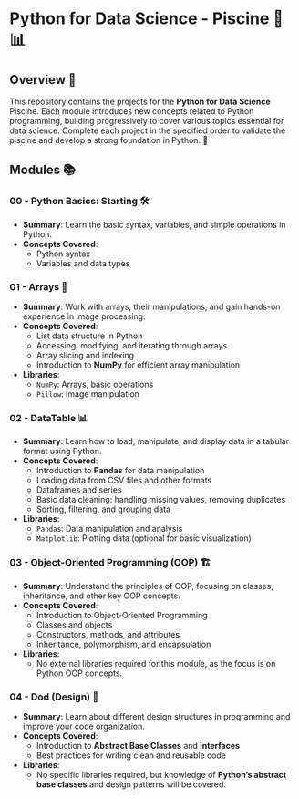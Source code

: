 # Python for Data Science - Piscine 🐍📊

## Overview 🌟

This repository contains the projects for the **Python for Data Science** Piscine. Each module introduces new concepts related to Python programming, building progressively to cover various topics essential for data science. Complete each project in the specified order to validate the piscine and develop a strong foundation in Python. 🚀

## Modules 📚

### 00 - Python Basics: Starting 🛠️
- **Summary**: Learn the basic syntax, variables, and simple operations in Python.
- **Concepts Covered**:
  - Python syntax
  - Variables and data types

### 01 - Arrays 📐
- **Summary**: Work with arrays, their manipulations, and gain hands-on experience in image processing.
- **Concepts Covered**:
  - List data structure in Python
  - Accessing, modifying, and iterating through arrays
  - Array slicing and indexing
  - Introduction to **NumPy** for efficient array manipulation
- **Libraries**:
  - `NumPy`: Arrays, basic operations
  - `Pillow`: Image manipulation

### 02 - DataTable 📊
- **Summary**: Learn how to load, manipulate, and display data in a tabular format using Python.
- **Concepts Covered**:
  - Introduction to **Pandas** for data manipulation
  - Loading data from CSV files and other formats
  - Dataframes and series
  - Basic data cleaning: handling missing values, removing duplicates
  - Sorting, filtering, and grouping data
- **Libraries**:
  - `Pandas`: Data manipulation and analysis
  - `Matplotlib`: Plotting data (optional for basic visualization)

### 03 - Object-Oriented Programming (OOP) 🏗️
- **Summary**: Understand the principles of OOP, focusing on classes, inheritance, and other key OOP concepts.
- **Concepts Covered**:
  - Introduction to Object-Oriented Programming
  - Classes and objects
  - Constructors, methods, and attributes
  - Inheritance, polymorphism, and encapsulation
  <!-- Working with **Python’s built-in classes** -->
- **Libraries**:
  - No external libraries required for this module, as the focus is on Python OOP concepts.
           
### 04 - Dod (Design) 🎨
- **Summary**: Learn about different design structures in programming and improve your code organization.
- **Concepts Covered**:
  <!-- - Design patterns and principles (e.g., Singleton, Factory, etc.) -->
  <!-- Structuring larger programs for maintainability -->
  - Introduction to **Abstract Base Classes** and **Interfaces**
  - Best practices for writing clean and reusable code
- **Libraries**:
  - No specific libraries required, but knowledge of **Python’s abstract base classes** and design patterns will be covered.
